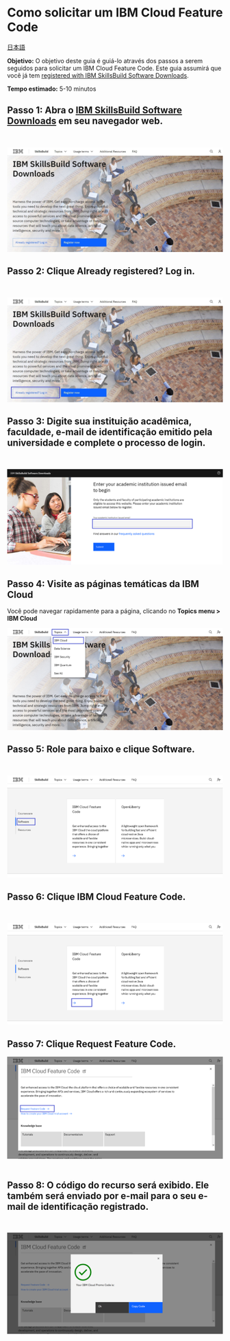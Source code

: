 # Como solicitar um IBM Cloud Feature Code 

[日本語](/academic-initiative/jp/how-to/How-to-request-and-IBM-Cloud-Feature-Code/readme.md)

**Objetivo:** O objetivo deste guia é guiá-lo através dos passos a serem seguidos para solicitar um IBM Cloud Feature Code. Este guia assumirá que você já tem [registered with IBM SkillsBuild Software Downloads](/academic-initiative/how-to/How-to-register-with-the-IBM-Academic-Initiative/readme.md).

**Tempo estimado:** 5-10 minutos

## Passo 1: Abra o [IBM SkillsBuild Software Downloads](https://ibm.com/academic) em seu navegador web.
<br />

![Step 1](images/step1.png) 

## Passo 2: Clique **Already registered? Log in.**
<br />

![Step 2](images/step2.png) 
 
## Passo 3: Digite sua instituição acadêmica, faculdade, e-mail de identificação emitido pela universidade e complete o processo de login.
<br />

![Step 3](images/step3.png)  

## Passo 4: Visite as páginas temáticas da IBM Cloud

Você pode navegar rapidamente para a página, clicando no **Topics menu > IBM Cloud**
<br />

![Step 4](images/step4.png)  

## Passo 5: Role para baixo e clique **Software**.
<br />

![Step 5](images/step5.png)  
 
## Passo 6: Clique **IBM Cloud Feature Code.** 
<br />

![Step 6](images/step6.png)  

## Passo 7: Clique **Request Feature Code.**
![Step 7](images/step7.png)    
 
## Passo 8: O código do recurso será exibido.  Ele também será enviado por e-mail para o seu e-mail de identificação registrado.
<br />

![Step 8](images/step8.png)